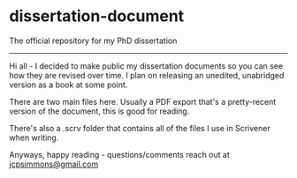 # dissertation-document
The official repository for my PhD dissertation

---

Hi all - I decided to make public my dissertation documents so you can see how they are revised over time. I plan on releasing an unedited, unabridged version as a book at some point. 

There are two main files here. Usually a PDF export that's a pretty-recent version of the document, this is good for reading.

There's also a .scrv folder that contains all of the files I use in Scrivener when writing.

Anyways, happy reading - questions/comments reach out at jcpsimmons@gmail.com
